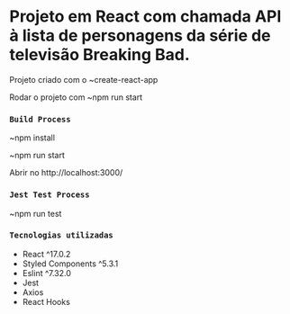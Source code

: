 # Projeto em React com chamada API à lista de personagens da série de televisão Breaking Bad.

Projeto criado com o ~create-react-app

Rodar o projeto com ~npm run start

### `Build Process`

~npm install

~npm run start

Abrir no http://localhost:3000/

### `Jest Test Process`

~npm run test

### `Tecnologias utilizadas`

- React ^17.0.2
- Styled Components ^5.3.1
- Eslint ^7.32.0
- Jest
- Axios
- React Hooks
